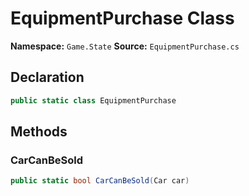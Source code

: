# EquipmentPurchase Class

**Namespace:** `Game.State`
**Source:** `EquipmentPurchase.cs`

## Declaration

```csharp
public static class EquipmentPurchase
```

## Methods

### CarCanBeSold

```csharp
public static bool CarCanBeSold(Car car)
```

